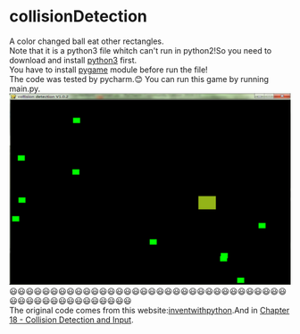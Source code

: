 # collisionDetection
A color changed ball eat other rectangles.<br>
Note that it is a python3 file whitch can't run in python2!So you need to download and install [python3](https://www.python.org/downloads/release/python-360/) first.<br>
You have to install [pygame](http://www.lfd.uci.edu/~gohlke/pythonlibs/#pygame) module before run the file!<br>
The code was tested by pycharm.:blush:
You can run this game by running main.py.
![](https://github.com/Nick-Aaron/collisionDetection/blob/master/gameRun.png)<br>
:smiley::smiley::smiley::smiley::smiley::smiley::smiley::smiley::smiley::smiley::smiley::smiley::smiley::smiley::smiley::smiley::smiley::smiley::smiley::smiley::smiley::smiley::smiley::smiley::smiley::smiley::smiley::smiley::smiley::smiley::smiley::smiley::smiley::smiley::smiley::smiley::smiley::smiley::smiley::smiley::smiley::smiley::smiley::smiley::smiley::smiley::smiley::smiley::smiley:<br>
The original code comes from this website:[inventwithpython](http://inventwithpython.com/chapters/).And in [Chapter 18 - Collision Detection and Input](http://inventwithpython.com/chapter18.html).
